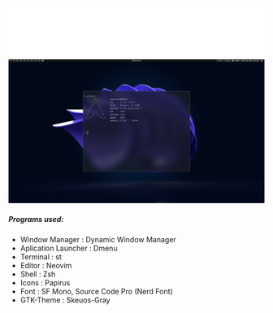 ![image](dotpics/dothazelogo.png)
![image](dotpics/desktop.png)

##### Programs used:
- Window Manager : Dynamic Window Manager
- Aplication Launcher : Dmenu
- Terminal : st
- Editor : Neovim
- Shell : Zsh
- Icons : Papirus
- Font : SF Mono, Source Code Pro (Nerd Font)
- GTK-Theme : Skeuos-Gray
